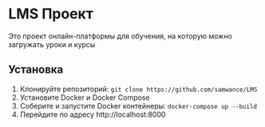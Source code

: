 # LMS Проект

Это проект онлайн-платформы для обучения, на которую можно загружать уроки и курсы

## Установка

1. Клонируйте репозиторий: ```git clone https://github.com/samwance/LMS```
2. Установите Docker и Docker Compose
3. Соберите и запустите Docker контейнеры: ```docker-compose up --build```
4. Перейдите по адресу http://localhost:8000
